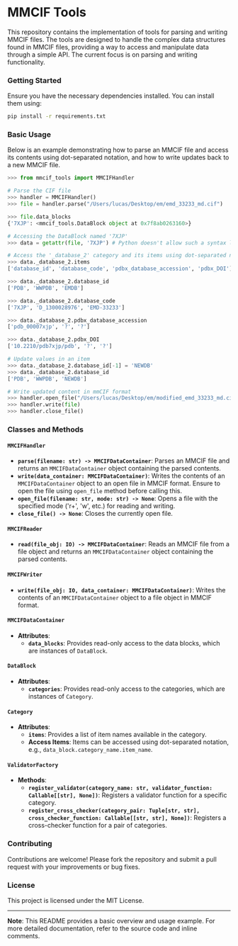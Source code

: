 # MMCIF Tools

This repository contains the implementation of tools for parsing and writing MMCIF files. The tools are designed to handle the complex data structures found in MMCIF files, providing a way to access and manipulate data through a simple API. The current focus is on parsing and writing functionality.

### Getting Started

Ensure you have the necessary dependencies installed. You can install them using:

```bash
pip install -r requirements.txt
```

### Basic Usage

Below is an example demonstrating how to parse an MMCIF file and access its contents using dot-separated notation, and how to write updates back to a new MMCIF file.

```python
>>> from mmcif_tools import MMCIFHandler

# Parse the CIF file
>>> handler = MMCIFHandler()
>>> file = handler.parse("/Users/lucas/Desktop/em/emd_33233_md.cif")

>>> file.data_blocks
{'7XJP': <mmcif_tools.DataBlock object at 0x7f8ab0263160>}

# Accessing the DataBlock named '7XJP'
>>> data = getattr(file, '7XJP') # Python doesn't allow such a syntax like `file.7XJP`, then it has to be through `getattr`.

# Access the '_database_2' category and its items using dot-separated notation
>>> data._database_2.items
['database_id', 'database_code', 'pdbx_database_accession', 'pdbx_DOI']

>>> data._database_2.database_id
['PDB', 'WWPDB', 'EMDB']

>>> data._database_2.database_code
['7XJP', 'D_1300028976', 'EMD-33233']

>>> data._database_2.pdbx_database_accession
['pdb_00007xjp', '?', '?']

>>> data._database_2.pdbx_DOI
['10.2210/pdb7xjp/pdb', '?', '?']

# Update values in an item
>>> data._database_2.database_id[-1] = 'NEWDB'
>>> data._database_2.database_id
['PDB', 'WWPDB', 'NEWDB']

# Write updated content in mmCIF format
>>> handler.open_file("/Users/lucas/Desktop/em/modified_emd_33233_md.cif", 'r+')
>>> handler.write(file)
>>> handler.close_file()
```

### Classes and Methods

#### `MMCIFHandler`

- **`parse(filename: str) -> MMCIFDataContainer`**: Parses an MMCIF file and returns an `MMCIFDataContainer` object containing the parsed contents.
- **`write(data_container: MMCIFDataContainer)`**: Writes the contents of an `MMCIFDataContainer` object to an open file in MMCIF format. Ensure to open the file using `open_file` method before calling this.
- **`open_file(filename: str, mode: str) -> None`**: Opens a file with the specified mode ('r+', 'w', etc.) for reading and writing.
- **`close_file() -> None`**: Closes the currently open file.

#### `MMCIFReader`

- **`read(file_obj: IO) -> MMCIFDataContainer`**: Reads an MMCIF file from a file object and returns an `MMCIFDataContainer` object containing the parsed contents.

#### `MMCIFWriter`

- **`write(file_obj: IO, data_container: MMCIFDataContainer)`**: Writes the contents of an `MMCIFDataContainer` object to a file object in MMCIF format.

#### `MMCIFDataContainer`

- **Attributes**:
  - **`data_blocks`**: Provides read-only access to the data blocks, which are instances of `DataBlock`.

#### `DataBlock`

- **Attributes**:
  - **`categories`**: Provides read-only access to the categories, which are instances of `Category`.

#### `Category`

- **Attributes**:
  - **`items`**: Provides a list of item names available in the category.
  - **Access Items**: Items can be accessed using dot-separated notation, e.g., `data_block.category_name.item_name`.

#### `ValidatorFactory`

- **Methods**:
  - **`register_validator(category_name: str, validator_function: Callable[[str], None])`**: Registers a validator function for a specific category.
  - **`register_cross_checker(category_pair: Tuple[str, str], cross_checker_function: Callable[[str, str], None])`**: Registers a cross-checker function for a pair of categories.

### Contributing

Contributions are welcome! Please fork the repository and submit a pull request with your improvements or bug fixes.

### License

This project is licensed under the MIT License.

---

**Note**: This README provides a basic overview and usage example. For more detailed documentation, refer to the source code and inline comments.
